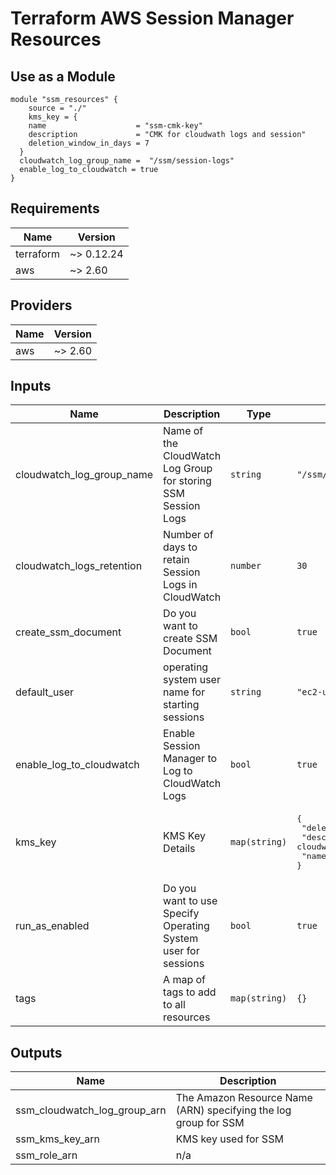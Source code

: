 # Terraform AWS Session Manager Resources

## Use as a Module

```hcl
module "ssm_resources" {
    source = "./"
    kms_key = {
    name                    = "ssm-cmk-key"
    description             = "CMK for cloudwath logs and session"
    deletion_window_in_days = 7
  }
  cloudwatch_log_group_name =  "/ssm/session-logs"
  enable_log_to_cloudwatch = true
}
```

<!-- BEGINNING OF PRE-COMMIT-TERRAFORM DOCS HOOK -->
## Requirements

| Name | Version |
|------|---------|
| terraform | ~> 0.12.24 |
| aws | ~> 2.60 |

## Providers

| Name | Version |
|------|---------|
| aws | ~> 2.60 |

## Inputs

| Name | Description | Type | Default | Required |
|------|-------------|------|---------|:--------:|
| cloudwatch\_log\_group\_name | Name of the CloudWatch Log Group for storing SSM Session Logs | `string` | `"/ssm/session-logs"` | no |
| cloudwatch\_logs\_retention | Number of days to retain Session Logs in CloudWatch | `number` | `30` | no |
| create\_ssm\_document | Do you want to create SSM Document | `bool` | `true` | no |
| default\_user | operating system user name for starting sessions | `string` | `"ec2-user"` | no |
| enable\_log\_to\_cloudwatch | Enable Session Manager to Log to CloudWatch Logs | `bool` | `true` | no |
| kms\_key | KMS Key Details | `map(string)` | <pre>{<br>  "deletion_window_in_days": 7,<br>  "description": "CMK for cloudwath logs and session",<br>  "name": "ssm-cmk-key"<br>}</pre> | no |
| run\_as\_enabled | Do you want to use Specify Operating System user for sessions | `bool` | `true` | no |
| tags | A map of tags to add to all resources | `map(string)` | `{}` | no |

## Outputs

| Name | Description |
|------|-------------|
| ssm\_cloudwatch\_log\_group\_arn | The Amazon Resource Name (ARN) specifying the log group for SSM |
| ssm\_kms\_key\_arn | KMS key used for SSM |
| ssm\_role\_arn | n/a |

<!-- END OF PRE-COMMIT-TERRAFORM DOCS HOOK -->
